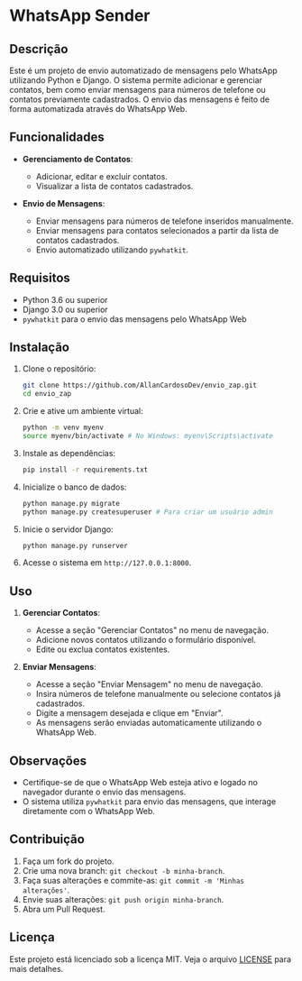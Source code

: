 # WhatsApp Sender

## Descrição

Este é um projeto de envio automatizado de mensagens pelo WhatsApp utilizando Python e Django. O sistema permite adicionar e gerenciar contatos, bem como enviar mensagens para números de telefone ou contatos previamente cadastrados. O envio das mensagens é feito de forma automatizada através do WhatsApp Web.

## Funcionalidades

- **Gerenciamento de Contatos**:

  - Adicionar, editar e excluir contatos.
  - Visualizar a lista de contatos cadastrados.

- **Envio de Mensagens**:
  - Enviar mensagens para números de telefone inseridos manualmente.
  - Enviar mensagens para contatos selecionados a partir da lista de contatos cadastrados.
  - Envio automatizado utilizando `pywhatkit`.

## Requisitos

- Python 3.6 ou superior
- Django 3.0 ou superior
- `pywhatkit` para o envio das mensagens pelo WhatsApp Web

## Instalação

1. Clone o repositório:

   ```bash
   git clone https://github.com/AllanCardosoDev/envio_zap.git
   cd envio_zap
   ```

2. Crie e ative um ambiente virtual:

   ```bash
   python -m venv myenv
   source myenv/bin/activate # No Windows: myenv\Scripts\activate
   ```

3. Instale as dependências:

   ```bash
   pip install -r requirements.txt
   ```

4. Inicialize o banco de dados:

   ```bash
   python manage.py migrate
   python manage.py createsuperuser # Para criar um usuário admin
   ```

5. Inicie o servidor Django:

   ```bash
   python manage.py runserver
   ```

6. Acesse o sistema em `http://127.0.0.1:8000`.

## Uso

1. **Gerenciar Contatos**:

   - Acesse a seção "Gerenciar Contatos" no menu de navegação.
   - Adicione novos contatos utilizando o formulário disponível.
   - Edite ou exclua contatos existentes.

2. **Enviar Mensagens**:
   - Acesse a seção "Enviar Mensagem" no menu de navegação.
   - Insira números de telefone manualmente ou selecione contatos já cadastrados.
   - Digite a mensagem desejada e clique em "Enviar".
   - As mensagens serão enviadas automaticamente utilizando o WhatsApp Web.

## Observações

- Certifique-se de que o WhatsApp Web esteja ativo e logado no navegador durante o envio das mensagens.
- O sistema utiliza `pywhatkit` para envio das mensagens, que interage diretamente com o WhatsApp Web.

## Contribuição

1. Faça um fork do projeto.
2. Crie uma nova branch: `git checkout -b minha-branch`.
3. Faça suas alterações e commite-as: `git commit -m 'Minhas alterações'`.
4. Envie suas alterações: `git push origin minha-branch`.
5. Abra um Pull Request.

## Licença

Este projeto está licenciado sob a licença MIT. Veja o arquivo [LICENSE](LICENSE) para mais detalhes.
